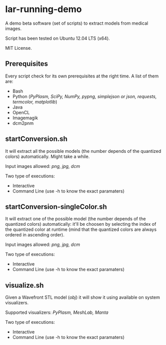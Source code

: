 lar-running-demo
=============

A demo beta software (set of scripts) to extract models from medical images.

Script has been tested on Ubuntu 12.04 LTS (x64).

MIT License.

Prerequisites
-------------
Every script check for its own prerequisites at the right time.
A list of them are:

* Bash
* Python (*PyPlasm, SciPy, NumPy, pypng, simplejson or json, requests, termcolor, matplotlib*)
* Java
* OpenCL
* Imagemagik
* dcm2pnm

startConversion.sh
-------------
It will extract all the possible models (the number depends of the quantized colors) automatically. Might take a while.

Input images allowed: *png, jpg, dcm*

Two type of executions:

* Interactive
* Command Line (use -h to know the exact paramaters)

startConversion-singleColor.sh
-------------
It will extract one of the possible model (the number depends of the quantized colors) automatically: it'll be choosen by selecting the index of the quantized color at runtime (mind that the quantized colors are always ordered in ascending order).

Input images allowed: *png, jpg, dcm*

Two type of executions:

* Interactive
* Command Line (use -h to know the exact paramaters)


visualize.sh
-------------
Given a Wavefront STL model (*obj*) it will show it using available on system visualizers.

Supported visualizers: *PyPlasm, MeshLab, Manta*

Two type of executions:

* Interactive
* Command Line (use -h to know the exact paramaters)
